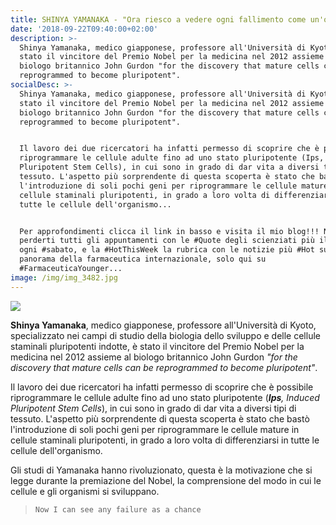 ```yaml
---
title: SHINYA YAMANAKA - "Ora riesco a vedere ogni fallimento come un'opportunità"
date: '2018-09-22T09:40:00+02:00'
description: >-
  Shinya Yamanaka, medico giapponese, professore all'Università di Kyoto, è
  stato il vincitore del Premio Nobel per la medicina nel 2012 assieme al
  biologo britannico John Gurdon "for the discovery that mature cells can be
  reprogrammed to become pluripotent".
socialDesc: >-
  Shinya Yamanaka, medico giapponese, professore all'Università di Kyoto, è
  stato il vincitore del Premio Nobel per la medicina nel 2012 assieme al
  biologo britannico John Gurdon "for the discovery that mature cells can be
  reprogrammed to become pluripotent".


  Il lavoro dei due ricercatori ha infatti permesso di scoprire che è possibile
  riprogrammare le cellule adulte fino ad uno stato pluripotente (Ips, Induced
  Pluripotent Stem Cells), in cui sono in grado di dar vita a diversi tipi di
  tessuto. L'aspetto più sorprendente di questa scoperta è stato che bastò
  l'introduzione di soli pochi geni per riprogrammare le cellule mature in
  cellule staminali pluripotenti, in grado a loro volta di differenziarsi in
  tutte le cellule dell'organismo...


  Per approfondimenti clicca il link in basso e visita il mio blog!!! Non
  perderti tutti gli appuntamenti con le #Quote degli scienziati più illustri
  ogni #sabato, e la #HotThisWeek la rubrica con le notizie più #Hot sul
  panorama della farmaceutica internazionale, solo qui su
  #FarmaceuticaYounger...
image: /img/img_3482.jpg
---
```

![](/img/img_3482.jpg)

**Shinya Yamanaka**, medico giapponese, professore all'Università di Kyoto, specializzato nei campi di studio della biologia dello sviluppo e delle cellule staminali pluripotenti indotte, è stato il vincitore del Premio Nobel per la medicina nel 2012 assieme al biologo britannico John Gurdon _"for the discovery that mature cells can be reprogrammed to become pluripotent"_.

Il lavoro dei due ricercatori ha infatti permesso di scoprire che è possibile riprogrammare le cellule adulte fino ad uno stato pluripotente (_**Ips**, Induced Pluripotent Stem Cells_), in cui sono in grado di dar vita a diversi tipi di tessuto. L'aspetto più sorprendente di questa scoperta è stato che bastò l'introduzione di soli pochi geni per riprogrammare le cellule mature in cellule staminali pluripotenti, in grado a loro volta di differenziarsi in tutte le cellule dell'organismo.

Gli studi di Yamanaka hanno rivoluzionato, questa è la motivazione che si legge durante la premiazione del Nobel, la comprensione del modo in cui le cellule e gli organismi si sviluppano.

> `Now I can see any failure as a chance`
